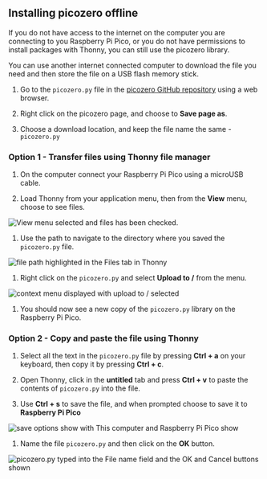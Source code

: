 ## Installing picozero offline

If you do not have access to the internet on the computer you are connecting to you Raspberry Pi Pico, or you do not have permissions to install packages with Thonny, you can still use the picozero library.

You can use another internet connected computer to download the file you need and then store the file on a USB flash memory stick.

1. Go to the `picozero.py` file in the [picozero GitHub repository](https://raw.githubusercontent.com/RaspberryPiFoundation/picozero/master/picozero/picozero.py?token=GHSAT0AAAAAABRLTKWZCT53CGKBFHMJGE54YSC762A) using a web browser.

1. Right click on the picozero page, and choose to **Save page as**.

1. Choose a download location, and keep the file name the same - `picozero.py`
### Option 1 - Transfer files using Thonny file manager

1. On the computer connect your Raspberry Pi Pico using a microUSB cable.

1. Load Thonny from your application menu, then from the **View** menu, choose to see files.

<img src="images/view_files.jpg" alt="View menu selected and files has been checked."/>

1. Use the path to navigate to the directory where you saved the `picozero.py` file.

![file path highlighted in the Files tab in Thonny](images/navigate_downloads.jpg)

1. Right click on the `picozero.py` and select **Upload to /** from the menu.

![context menu displayed with upload to / selected](images/upload_files.jpg)

1. You should now see a new copy of the `picozero.py` library on the Raspberry Pi Pico.

### Option 2 - Copy and paste the file using Thonny

1. Select all the text in the `picozero.py` file by pressing **Ctrl + a** on your keyboard, then copy it by pressing **Ctrl + c**.

1. Open Thonny, click in the **untitled** tab and press **Ctrl + v** to paste the contents of `picozero.py` into the file.

1. Use **Ctrl + s** to save the file, and when prompted choose to save it to **Raspberry Pi Pico**

![save options show with This computer and Raspberry Pi Pico show](images/save_to.jpg)

1. Name the file `picozero.py` and then click on the **OK** button.

![picozero.py typed into the File name field and the OK and Cancel buttons shown](images/save_file.jpg)

